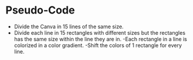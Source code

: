 # Pseudo-Code

- Divide the Canva in 15 lines of the same size.
- Divide each line in 15 rectangles with different sizes but the rectangles has the same size within the line they are in.
-Each rectangle in a line is colorized in a color gradient.
-Shift the colors of 1 rectangle for every line.
